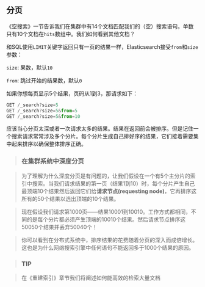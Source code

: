 ## 分页

《空搜索》一节告诉我们在集群中有14个文档匹配我们的（空）搜索语句。单数只有10个文档在`hits`数组中。我们如何看到其他文档？

和SQL使用`LIMIT`关键字返回只有一页的结果一样，Elasticsearch接受`from`和`size`参数：

`size`: 果数，默认`10`

`from`: 跳过开始的结果数，默认`0`

如果你想每页显示5个结果，页码从1到3，那请求如下：

```javascript
GET /_search?size=5
GET /_search?size=5&from=5
GET /_search?size=5&from=10
```

应该当心分页太深或者一次请求太多的结果。结果在返回前会被排序。但是记住一个搜索请求常常涉及多个分片。每个分片生成自己排好序的结果，它们接着需要集中起来排序以确保整体排序正确。

> ### 在集群系统中深度分页

> 为了理解为什么深度分页是有问题的，让我们假设在一个有5个主分片的索引中搜索。当我们请求结果的第一页（结果1到10）时，每个分片产生自己最顶端10个结果然后返回它们给**请求节点(requesting node)**，它再排序这所有的50个结果以选出顶端的10个结果。

> 现在假设我们请求第1000页——结果10001到10010。工作方式都相同，不同的是每个分片都必须产生顶端的10010个结果。然后请求节点排序这50050个结果并丢弃50040个！

> 你可以看到在分布式系统中，排序结果的花费随着分页的深入而成倍增长。这也是为什么网络搜索引擎中任何语句不能返回多于1000个结果的原因。

> ### TIP

>在《重建索引》章节我们将阐述如何能高效的检索大量文档
